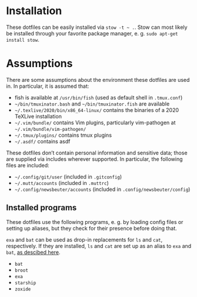 # Installation

These dotfiles can be easily installed via `stow -t ~ .`. Stow can most likely
be installed through your favorite package manager, e. g. `sudo apt-get install
stow`.

# Assumptions

There are some assumptions about the environment these dotfiles are used in. In
particular, it is assumed that:

- fish is available at `/usr/bin/fish` (used as default shell in `.tmux.conf`)
- `~/bin/tmuxinator.bash` and `~/bin/tmuxinator.fish` are available
- `~/.texlive/2020/bin/x86_64-linux/` contains the binaries of a 2020 TeXLive
  installation
- `~/.vim/bundle/` contains Vim plugins, particularly vim-pathogen at
  `~/.vim/bundle/vim-pathogen/`
- `~/.tmux/plugins/` contains tmux plugins
- `~/.asdf/` contains asdf

These dotfiles don’t contain personal information and sensitive data; those are
supplied via includes wherever supported. In particular, the following files
are included:

- `~/.config/git/user` (included in `.gitconfig`)
- `~/.mutt/accounts` (included in `.muttrc`)
- `~/.config/newsbeuter/accounts` (included in `.config/newsbeuter/config`)

## Installed programs

These dotfiles use the following programs, e. g. by loading config files or
setting up aliases, but they check for their presence before doing that.

`exa` and `bat` can be used as drop-in replacements for `ls` and `cat`,
respectively. If they are installed, `ls` and `cat` are set up as an alias to
`exa` and `bat`, [as descibed here][alias].

[alias]: https://towardsdatascience.com/rust-powered-command-line-utilities-to-increase-your-productivity-eea03a4cf83a#69a8

- `bat`
- `broot`
- `exa`
- `starship`
- `zoxide`
